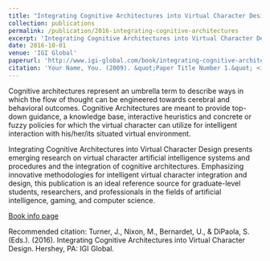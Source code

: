 ```yaml
---
title: "Integrating Cognitive Architectures into Virtual Character Design"
collection: publications
permalink: /publication/2016-integrating-cognitive-architectures
excerpt: 'Integrating Cognitive Architectures into Virtual Character Design presents emerging research on virtual character artificial intelligence systems and procedures and the integration of cognitive architectures.'
date: 2016-10-01
venue: 'IGI Global'
paperurl: 'http://www.igi-global.com/book/integrating-cognitive-architectures-into-virtual/146983'
citation: 'Your Name, You. (2009). &quot;Paper Title Number 1.&quot; <i>Journal 1</i>. 1(1).'
---
```

Cognitive architectures represent an umbrella term to describe ways in which the flow of thought can be engineered towards cerebral and behavioral outcomes. Cognitive Architectures are meant to provide top-down guidance, a knowledge base, interactive heuristics and concrete or fuzzy policies for which the virtual character can utilize for intelligent interaction with his/her/its situated virtual environment.

Integrating Cognitive Architectures into Virtual Character Design presents emerging research on virtual character artificial intelligence systems and procedures and the integration of cognitive architectures. Emphasizing innovative methodologies for intelligent virtual character integration and design, this publication is an ideal reference source for graduate-level students, researchers, and professionals in the fields of artificial intelligence, gaming, and computer science.

[Book info page](http://www.igi-global.com/book/integrating-cognitive-architectures-into-virtual/146983.)

Recommended citation: Turner, J., Nixon, M., Bernardet, U., & DiPaola, S. (Eds.). (2016). Integrating Cognitive Architectures into Virtual Character Design. Hershey, PA: IGI Global.
